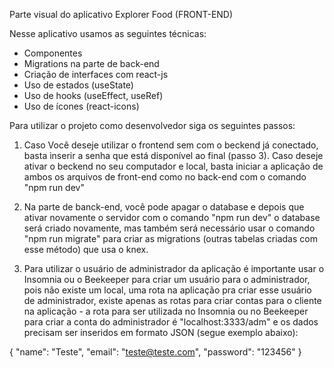 Parte visual do aplicativo Explorer Food (FRONT-END)

Nesse aplicativo usamos as seguintes técnicas:

- Componentes
- Migrations na parte de back-end
- Criação de interfaces com react-js
- Uso de estados (useState)
- Uso de hooks (useEffect, useRef)
- Uso de ícones (react-icons)

Para utilizar o projeto como desenvolvedor siga os seguintes passos:

1. Caso Você deseje utilizar o frontend sem com o beckend já conectado, basta inserir a senha que está disponível ao final (passo 3). Caso deseje ativar o beckend no seu computador e local, basta iniciar a aplicação de ambos os arquivos de front-end como no back-end com o comando "npm run dev"

2. Na parte de banck-end, você pode apagar o database e depois que ativar novamente o servidor com o comando "npm run dev" o database será criado novamente, mas também será necessário usar o comando "npm run migrate" para criar as migrations (outras tabelas criadas com esse método) que usa o knex.

3. Para utilizar o usuário de administrador da aplicação é importante usar o Insomnia ou o Beekeeper para criar um usuário para o administrador, pois não existe um local, uma rota na aplicação pra criar esse usuário de administrador, existe apenas as rotas para criar contas para o cliente na aplicação - a rota para ser utilizada no Insomnia ou no Beekeeper para criar a conta do administrador é "localhost:3333/adm" e os dados precisam ser inseridos em formato JSON (segue exemplo abaixo): 

{
	"name": "Teste",
	"email": "teste@teste.com",
	"password": "123456"
}